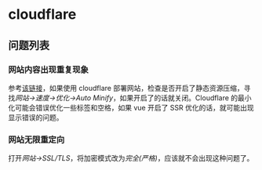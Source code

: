 # cloudflare

## 问题列表

### 网站内容出现重复现象

参考[该链接](https://vuepress-theme-hope.github.io/v2/faq/common-error.html#hydration-completed-but-contains-mismatches)，如果使用 cloudflare 部署网站，检查是否开启了静态资源压缩，寻找*网站->速度->优化->Auto Minify*，如果开启了的话就关闭。Cloudflare 的最小化可能会错误优化一些标签和空格，如果 vue 开启了 SSR 优化的话，就可能出现显示错误的问题。

### 网站无限重定向

打开*网站->SSL/TLS*，将加密模式改为*完全(严格)*，应该就不会出现这种问题了。
